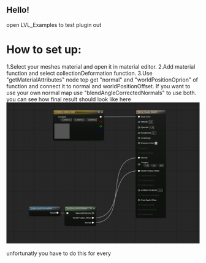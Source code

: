 ## Hello!
open LVL_Examples to test plugin out

# How to set up:
  1.Select your meshes material and open it in material editor.
  2.Add material function and select collectionDeformation function.
  3.Use "getMaterialAttributes" node top get "normal" and "worldPositionOprion" of function and connect it to normal and worldPositionOffset. If you want to use your own normal map use "blendAngleCorrectedNormals" to use both.
  you can see how final result should look like here [<img src="example.png">](https://link-to-your-URL/)
  
  unfortunatly you have to do this for every 

